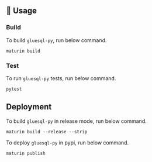 ## 🚴 Usage

### Build

To build `gluesql-py`, run below command.

```
maturin build
```

### Test

To run `gluesql-py` tests, run below command.

```
pytest
```

## Deployment

To build `gluesql-py` in release mode, run below command.

```
maturin build --release --strip
```

To deploy `gluesql-py` in pypi, run below command.

```
maturin publish
```
